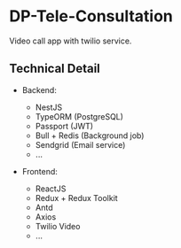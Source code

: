 # DP-Tele-Consultation

Video call app with twilio service.

## Technical Detail

* Backend:
  - NestJS
  - TypeORM (PostgreSQL)
  - Passport (JWT)
  - Bull + Redis (Background job)
  - Sendgrid (Email service)
  - ...

* Frontend:
  - ReactJS
  - Redux + Redux Toolkit
  - Antd
  - Axios
  - Twilio Video
  - ...
